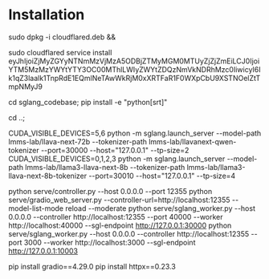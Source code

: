 # Installation

<!-- curl -L --output cloudflared.deb https://github.com/cloudflare/cloudflared/releases/latest/download/cloudflared-linux-amd64.deb &&  -->

sudo dpkg -i cloudflared.deb && 

sudo cloudflared service install eyJhIjoiZjMyZGYyNTNmMzVjMzA5ODBjZTMyMGM0MTUyZjZjZmEiLCJ0IjoiYTM5MzMzYWYtYTY3OC00MThlLWIyZWYtZDQzNmVkNDRhMzc0IiwicyI6Ik1qZ3laalk1TnpRdE1EQmlNeTAwWkRjM0xXRTFaR1F0WXpCbU9XSTNOelZtTmpNMyJ9

cd sglang_codebase;
pip install -e "python[srt]"

cd ..;

CUDA_VISIBLE_DEVICES=5,6 python -m sglang.launch_server --model-path lmms-lab/llava-next-72b --tokenizer-path lmms-lab/llavanext-qwen-tokenizer --port=30000 --host="127.0.0.1" --tp-size=2
CUDA_VISIBLE_DEVICES=0,1,2,3 python -m sglang.launch_server --model-path lmms-lab/llama3-llava-next-8b --tokenizer-path lmms-lab/llama3-llava-next-8b-tokenizer --port=30010 --host="127.0.0.1" --tp-size=4


python serve/controller.py --host 0.0.0.0 --port 12355
python serve/gradio_web_server.py --controller-url=http://localhost:12355 --model-list-mode reload --moderate
python serve/sglang_worker.py --host 0.0.0.0 --controller http://localhost:12355 --port 40000 --worker http://localhost:40000 --sgl-endpoint http://127.0.0.1:30000 
python serve/sglang_worker.py --host 0.0.0.0 --controller http://localhost:12355 --port 3000 --worker http://localhost:3000 --sgl-endpoint http://127.0.0.1:10003
<!-- python multimodal_chat.py --sglang_port=30000 -->

pip install gradio==4.29.0
pip install httpx==0.23.3